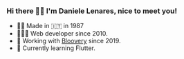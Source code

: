 ### Hi there 🙋‍♂️ I'm Daniele Lenares, nice to meet you!

- 👶🏼 Made in 🇮🇹 in 1987
- 👨🏼‍💻 Web developer since 2010.
- 💐 Working with [Bloovery](https://github.com/bloovery) since 2019.
- 🌱 Currently learning Flutter.

<!--
**dnlnrs/dnlnrs** is a ✨ _special_ ✨ repository because its `README.md` (this file) appears on your GitHub profile.

Here are some ideas to get you started:

- 🔭 I’m currently working on ...
- 🌱 I’m currently learning ...
- 👯 I’m looking to collaborate on ...
- 🤔 I’m looking for help with ...
- 💬 Ask me about ...
- 📫 How to reach me: ...
- 😄 Pronouns: ...
- ⚡ Fun fact: ...
-->
